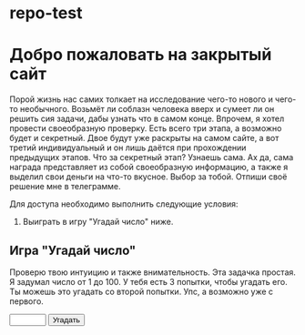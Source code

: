 # repo-test
<!DOCTYPE html>
<html lang="ru">
<head>
    <meta charset="UTF-8">
    <meta name="viewport" content="width=device-width, initial-scale=1.0">
    <title>Закрытый сайт</title>
    <link rel="stylesheet" href="style.css">
</head>
<body>
    <div class="container">
        <h1>Добро пожаловать на закрытый сайт</h1>
        Порой жизнь нас самих толкает на исследование чего-то нового и чего-то необычного. Возьмёт ли соблазн человека вверх и сумеет ли он решить сия задачи, дабы узнать что в самом конце.
        Впрочем, я хотел провести своеобразную проверку. Есть всего три этапа, а возможно будет и секретный. Двое будут уже раскрыты на самом сайте, а вот третий индивидуальный и он лишь даётся при прохождении предыдущих этапов. Что за секретный этап? Узнаешь сама. Ах да, сама награда представляет из собой своеобразную информацию, а также я выделил свои деньги на что-то вкусное. Выбор за тобой. Отпиши своё решение мне в телеграмме.
        <p>Для доступа необходимо выполнить следующие условия:</p>
        <ol>
            <li>Выиграть в игру "Угадай число" ниже.</li>
        </ol>
        <div id="game">
            <h2>Игра "Угадай число"</h2>
            <p>Проверю твою интуицию и также внимательность. Эта задачка простая. Я задумал число от 1 до 100. У тебя есть 3 попытки, чтобы угадать его. Ты можешь это угадать со второй попытки. Упс, а возможно уже с первого.</p>
            <input type="number" id="guessInput" min="1" max="100">
            <button id="guessButton">Угадать</button>
            <p id="gameMessage"></p>
        </div>
        <div id="codeSection" style="display: none;">
            Сыграй с автором во все следующие карточные игры: "Дурак", "Старая дева", "Верь или не верь" и УНО. Задача уже довольно долговатая, но оно того стоит. Мне интересно всего лишь посмотреть на твои способности даже на примере карточных игр. А ведь в самой игре много интересных деталей. Поведение игрока, невербальные знаки, атака и защита, запоминание выбывших карт и прочие уловки. Карточные игры не только как азарт, но и как эксперимент. Правила игры будут обговорены перед самой игрой. После этого получишь код в виде записки от автора.
            <h2>Введите код доступа</h2>
            <input type="text" id="accessCode" placeholder="Введите код">
            <button id="accessButton">Отправить</button>
            <p id="accessMessage"></p>
        </div>
    </div>
    <script src="script.js"></script>
</body>
</html>
